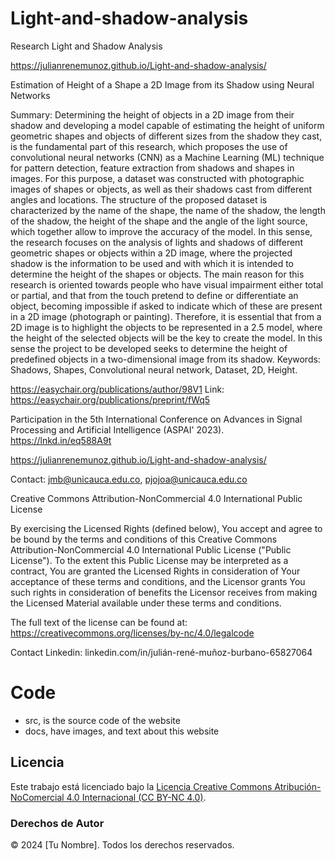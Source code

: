 # Light-and-shadow-analysis
Research Light and Shadow Analysis

https://julianrenemunoz.github.io/Light-and-shadow-analysis/

Estimation of Height of a Shape a 2D Image from its Shadow using Neural Networks

Summary: 
Determining the height of objects in a 2D image from their shadow and developing a model capable of estimating the height of uniform geometric shapes and objects of different sizes from the shadow they cast, is the fundamental part of this research, which proposes the use of convolutional neural networks (CNN) as a Machine Learning (ML) technique for pattern detection, feature extraction from shadows and shapes in images. For this purpose, a dataset was constructed with photographic images of shapes or objects, as well as their shadows cast from different angles and locations. The structure of the proposed dataset is characterized by the name of the shape, the name of the shadow, the length of the shadow, the height of the shape and the angle of the light source, which together allow to improve the accuracy of the model. In this sense, the research focuses on the analysis of lights and shadows of different geometric shapes or objects within a 2D image, where the projected shadow is the information to be used and with which it is intended to determine the height of the shapes or objects. The main reason for this research is oriented towards people who have visual impairment either total or partial, and that from the touch pretend to define or differentiate an object, becoming impossible if asked to indicate which of these are present in a 2D image (photograph or painting). Therefore, it is essential that from a 2D image is to highlight the objects to be represented in a 
2.5 model, where the height of the selected objects will be the key to create the model. In this sense the project to be developed seeks to determine the height of predefined objects in a two-dimensional image from its shadow.
Keywords: Shadows, Shapes, Convolutional neural network, Dataset, 2D, Height.

https://easychair.org/publications/author/98V1
Link: https://easychair.org/publications/preprint/fWq5

Participation in the 5th International Conference on Advances in Signal Processing and Artificial Intelligence (ASPAI' 2023).
https://lnkd.in/eq588A9t


https://julianrenemunoz.github.io/Light-and-shadow-analysis/

Contact: 
jmb@unicauca.edu.co, pjojoa@unicauca.edu.co

Creative Commons Attribution-NonCommercial 4.0 International Public License

By exercising the Licensed Rights (defined below), You accept and agree to be bound by the terms and conditions of this Creative Commons Attribution-NonCommercial 4.0 International Public License ("Public License"). To the extent this Public License may be interpreted as a contract, You are granted the Licensed Rights in consideration of Your acceptance of these terms and conditions, and the Licensor grants You such rights in consideration of benefits the Licensor receives from making the Licensed Material available under these terms and conditions.

The full text of the license can be found at: https://creativecommons.org/licenses/by-nc/4.0/legalcode


Contact Linkedin: linkedin.com/in/julián-rené-muñoz-burbano-65827064
# Code
- src, is the source code of the website
- docs, have images, and text about this website
## Licencia

Este trabajo está licenciado bajo la [Licencia Creative Commons Atribución-NoComercial 4.0 Internacional (CC BY-NC 4.0)](https://creativecommons.org/licenses/by-nc/4.0/legalcode). 

### Derechos de Autor
© 2024 [Tu Nombre]. Todos los derechos reservados.

